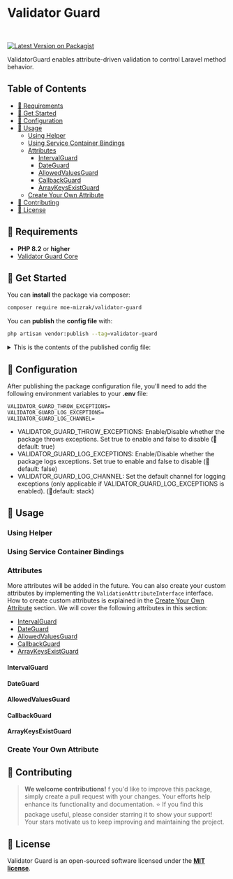 
# Validator Guard

<br />

[![Latest Version on Packagist](https://img.shields.io/badge/packagist-v1.0-blue)](https://packagist.org/packages/moe-mizrak/validator-guard)
<br />

ValidatorGuard enables attribute-driven validation to control Laravel method behavior.

## Table of Contents

- [🤖 Requirements](#-requirements)
- [🏁 Get Started](#-get-started)
- [🧩 Configuration](#-configuration)
- [🎨 Usage](#-usage)
    - [Using Helper](#using-helper)
    - [Using Service Container Bindings](#using-service-container-bindings)
    - [Attributes](#attributes)
        - [IntervalGuard](#intervalguard)
        - [DateGuard](#dateguard)
        - [AllowedValuesGuard](#allowedvaluesguard)
        - [CallbackGuard](#callbackguard)
        - [ArrayKeysExistGuard](#arraykeysexistguard)
    - [Create Your Own Attribute](#create-your-own-attribute)
- [💫 Contributing](#-contributing)
- [📜 License](#-license)

## 🤖 Requirements
- **PHP 8.2** or **higher**
- [<u>Validator Guard Core</u>](https://github.com/moe-mizrak/validator-guard-core)

## 🏁 Get Started
You can **install** the package via composer:
```bash
composer require moe-mizrak/validator-guard
```

You can **publish** the **config file** with:
```bash
php artisan vendor:publish --tag=validator-guard
```

<details>
<summary>This is the contents of the published config file:</summary>

```php
return [
    /**
     * Here add the attributes that are used for Validation Guard
     */
    'attributes' => [
        // Attributes that will be handled before method execution
        'before' => [
            AllowedValuesGuard::class,
            DateGuard::class,
            CallbackGuard::class,
        ],
        // Attributes that will be handled after method execution
        'after' => [
            IntervalGuard::class,
            ArrayKeysExistGuard::class,
        ]
    ],

    /**
     * Here we add all classes that we use attribute validation in order to bind them to ValidatorGuardCore in Service Provider.
     * Basically whenever these classes are resolved by container, we initiate ValidatorGuardCore to mimic them as a wrapper and handle validation.
     */
    'class_list' => [
    ],

    /**
     * Enable throwing exceptions in case of validation failure
     */
    'throw_exceptions' => env('VALIDATOR_GUARD_THROW_EXCEPTIONS', true),

    /**
     * Enable logging exceptions in case of validation failure
     */
    'log_exceptions' => env('VALIDATOR_GUARD_LOG_EXCEPTIONS', false),

    /**
     * Set an option for default channel for logging so that it can be configured when needed.
     */
    'log_channel' => env('VALIDATOR_GUARD_LOG_CHANNEL', 'stack'),
]
```
</details>

## 🧩 Configuration
After publishing the package configuration file, you'll need to add the following environment variables to your **.env** file:

```env
VALIDATOR_GUARD_THROW_EXCEPTIONS=
VALIDATOR_GUARD_LOG_EXCEPTIONS=
VALIDATOR_GUARD_LOG_CHANNEL=
```

- VALIDATOR_GUARD_THROW_EXCEPTIONS: Enable/Disable whether the package throws exceptions. Set true to enable and false to disable  (🚩default: true)
- VALIDATOR_GUARD_LOG_EXCEPTIONS: Enable/Disable whether the package logs exceptions. Set true to enable and false to disable  (🚩default: false)
- VALIDATOR_GUARD_LOG_CHANNEL: Set the default channel for logging exceptions (only applicable if VALIDATOR_GUARD_LOG_EXCEPTIONS is enabled). (🚩default: stack)

## 🎨 Usage

### Using Helper

### Using Service Container Bindings

### Attributes
More attributes will be added in the future. You can also create your custom attributes by implementing the `ValidationAttributeInterface` interface. How to create custom attributes is explained in the [Create Your Own Attribute](#create-your-own-attribute) section.
We will cover the following attributes in this section:
* [IntervalGuard](#intervalguard)
* [DateGuard](#dateguard)
* [AllowedValuesGuard](#allowedvaluesguard)
* [CallbackGuard](#callbackguard)
* [ArrayKeysExistGuard](#arraykeysexistguard)

#### IntervalGuard

#### DateGuard

#### AllowedValuesGuard

#### CallbackGuard

#### ArrayKeysExistGuard

### Create Your Own Attribute

## 💫 Contributing

> **We welcome contributions!** f you'd like to improve this package, simply create a pull request with your changes. Your efforts help enhance its functionality and documentation. 
> ⭐ If you find this package useful, please consider starring it to show your support! Your stars motivate us to keep improving and maintaining the project.

## 📜 License
Validator Guard is an open-sourced software licensed under the **[MIT license](LICENSE)**.
